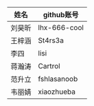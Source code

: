 | 姓名 | github账号 |
|---|---|
| 刘昊昕 | lhx-666-cool |
| 王梓涵 | St4rs3a |
| 李四 | lisi |
| 蒋瀚涛 | Cartrol |
| 范升立 | fshlasanoob |
| 韦丽婧 | xiaozhueba |
